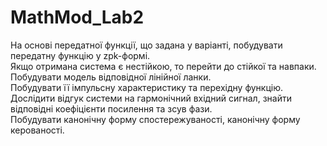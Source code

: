 # MathMod_Lab2

На основі передатної функції, що задана у варіанті, побудувати передатну функцію у zpk-формі.  
Якщо отримана система є нестійкою, то перейти до стійкої та навпаки.   
Побудувати модель відповідної лінійної ланки.  
Побудувати її імпульсну характеристику та перехідну функцію.  
Дослідити відгук системи на гармонічний вхідний сигнал, знайти відповідні коефіцієнти посилення та зсув фази.  
Побудувати канонічну форму спостережуваності, канонічну форму керованості.  

